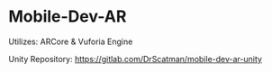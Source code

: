 # Mobile-Dev-AR
Utilizes: ARCore &amp; Vuforia Engine

Unity Repository: https://gitlab.com/DrScatman/mobile-dev-ar-unity
